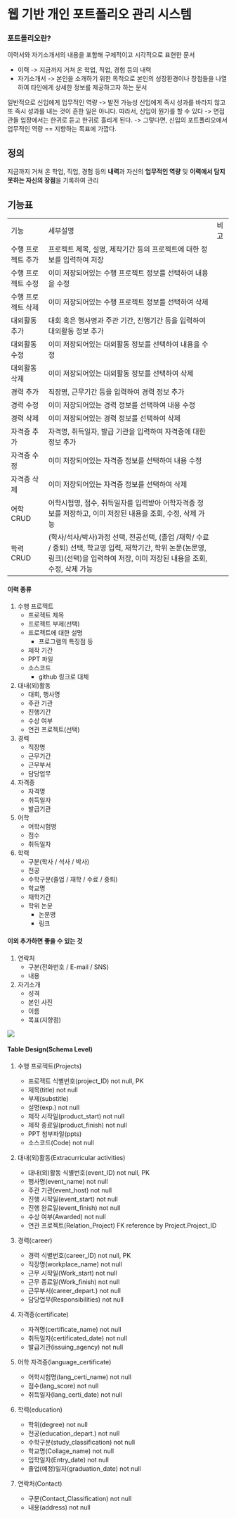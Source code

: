 웹 기반 개인 포트폴리오 관리 시스템
=================

### 포트폴리오란?
이력서와 자기소개서의 내용을 포함해 구체적이고 시각적으로 표현한 문서
* 이력 -> 지금까지 거쳐 온 학업, 직업, 경험 등의 내력
* 자기소개서 -> 본인을 소개하기 위한 목적으로 본인의 성장환경이나 장점들을 나열하여 타인에게 상세한 정보를 제공하고자 하는 문서

일반적으로 신입에게 업무적인 역량 -> 발전 가능성
신입에게 즉시 성과를 바라지 않고 또 즉시 성과를 내는 것이 흔한 일은 아니다.
따라서, 신입이 뭔가를 할 수 있다 -> 면접관들 입장에서는 한귀로 듣고 한귀로 흘리게 된다.
-> 그렇다면, 신입의 포트폴리오에서 업무적인 역량 == 지향하는 목표에 가깝다.

정의
-------
지금까지 거쳐 온 학업, 직업, 경험 등의 **내력**과 자신의 **업무적인 역량** 및 **이력에서 담지 못하는 자신의 장점**을 기록하여 관리

기능표
---------------------
<table>
    <tr>
        <td>기능</td>
        <td>세부설명</td>
        <td>비고</td>
    </tr>
    <tr>
        <td>수행 프로젝트 추가</td>
        <td>프로젝트 제목, 설명, 제작기간 등의 프로젝트에 대한 정보를 입력하여 저장</td>
        <td></td>
    </tr>
    <tr>
        <td>수행 프로젝트 수정</td>
        <td>이미 저장되어있는 수행 프로젝트 정보를 선택하여 내용을 수정</td>
        <td></td>
    </tr>
    <tr>
        <td>수행 프로젝트 삭제</td>
        <td>이미 저장되어있는 수행 프로젝트 정보를 선택하여 삭제</td>
        <td></td>
    </tr>
    <tr>
        <td>대외활동 추가</td>
        <td>대회 혹은 행사명과 주관 기간, 진행기간 등을 입력하여 대외활동 정보 추가</td>
        <td></td>
    </tr>
    <tr>
        <td>대외활동 수정</td>
        <td>이미 저장되어있는 대외활동 정보를 선택하여 내용을 수정</td>
        <td></td>
    </tr>
    <tr>
        <td>대외활동 삭제</td>
        <td>이미 저장되어있는 대외활동 정보를 선택하여 삭제</td>
        <td></td>
    </tr>
    <tr>
        <td>경력 추가</td>
        <td>직장명, 근무기간 등을 입력하여 경력 정보 추가</td>
        <td></td>
    </tr>
    <tr>
        <td>경력 수정</td>
        <td>이미 저장되어있는 경력 정보를 선택하여 내용 수정</td>
        <td></td>
    </tr>
    <tr>
        <td>경력 삭제</td>
        <td>이미 저장되어있는 경력 정보를 선택하여 삭제</td>
        <td></td>
    </tr>
    <tr>
        <td>자격증 추가</td>
        <td>자격명, 취득일자, 발급 기관을 입력하여 자격증에 대한 정보 추가</td>
        <td></td>
    </tr>
    <tr>
        <td>자격증 수정</td>
        <td>이미 저장되어있는 자격증 정보를 선택하여 내용 수정</td>
        <td></td>
    </tr>
    <tr>
        <td>자격증 삭제</td>
        <td>이미 저장되어있는 자격증 정보를 선택하여 삭제</td>
        <td></td>
    </tr>
    <tr>
        <td>어학 CRUD</td>
        <td>어학시험명, 점수, 취득일자를 입력받아 어학자격증 정보를 저장하고, 이미 저장된 내용을 조회, 수정, 삭제 가능</td>
        <td></td>
    </tr>
    <tr>
        <td>학력 CRUD</td>
        <td>(학사/석사/박사)과정 선택, 전공선택, (졸업 /재학/ 수료 / 중퇴) 선택, 학교명 입력, 재학기간, 학위 논문(논문명, 링크)(선택)을 입력하여 저장, 이미 저장된 내용을 조회, 수정, 삭제 가능</td>
        <td></td>
    </tr>
</table>

#### 이력 종류

1. 수행 프로젝트
    - 프로젝트 제목
    - 프로젝트 부제(선택)
    - 프로젝트에 대한 설명
        * 프로그램의 특징점 등
    - 제작 기간
    - PPT 파일
    - 소스코드
        * github 링크로 대체
2. 대내(외)활동
    - 대회, 행사명
    - 주관 기관
    - 진행기간
    - 수상 여부
    - 연관 프로젝트(선택)
3. 경력
    - 직장명
    - 근무기간
    - 근무부서
    - 담당업무
4. 자격증
    - 자격명
    - 취득일자
    - 발급기관
5. 어학
    - 어학시험명
    - 점수
    - 취득일자
6. 학력
    - 구분(학사 / 석사 / 박사)
    - 전공
    - 수학구분(졸업 / 재학 / 수료 / 중퇴)
    - 학교명
    - 재학기간
    - 학위 논문
        * 논문명
        * 링크

#### 이외 추가하면 좋을 수 있는 것
1. 연락처
    - 구분(전화번호 / E-mail / SNS)
    - 내용
2. 자기소개
    - 성격
    - 본인 사진
    - 이름
    - 목표(지향점)

<img src = "folio.jpg">

#### Table Design(Schema Level)

1. 수행 프로젝트(Projects) 
    - 프로젝트 식별번호(project_ID) not null, PK
    - 제목(title) not null
    - 부제(substitle)
    - 설명(exp.) not null
    - 제작 시작일(product_start) not null
    - 제작 종료일(product_finish) not null
    - PPT 첨부파일(ppts)
    - 소스코드(Code) not null


2. 대내(외)활동(Extracurricular activities) 
    - 대내(외)활동 식별번호(event_ID) not null, PK
    - 행사명(event_name) not null
    - 주관 기관(event_host) not null
    - 진행 시작일(event_start) not null
    - 진행 완료일(event_finish) not null
    - 수상 여부(Awarded) not null
    - 연관 프로젝트(Relation_Project) FK reference by Project.Project_ID


3. 경력(career) 
    - 경력 식별번호(career_ID) not null, PK
    - 직장명(workplace_name) not null
    - 근무 시작일(Work_start) not null
    - 근무 종료일(Work_finish) not null
    - 근무부서(career_depart.) not null
    - 담당업무(Responsibilities) not null


4. 자격증(certificate) 
    - 자격명(certificate_name) not null
    - 취득일자(certificated_date) not null
    - 발급기관(issuing_agency) not null


5. 어학 자격증(language_certificate) 
    - 어학시험명(lang_certi_name) not null
    - 점수(lang_score) not null
    - 취득일자(lang_certi_date) not null

6. 학력(education) 
    - 학위(degree) not null
    - 전공(education_depart.) not null
    - 수학구분(study_classification) not null
    - 학교명(Collage_name) not null
    - 입학일자(Entry_date) not null
    - 졸업(예정)일자(graduation_date) not null


7. 연락처(Contact) 
    - 구분(Contact_Classification) not null
    - 내용(address) not null
